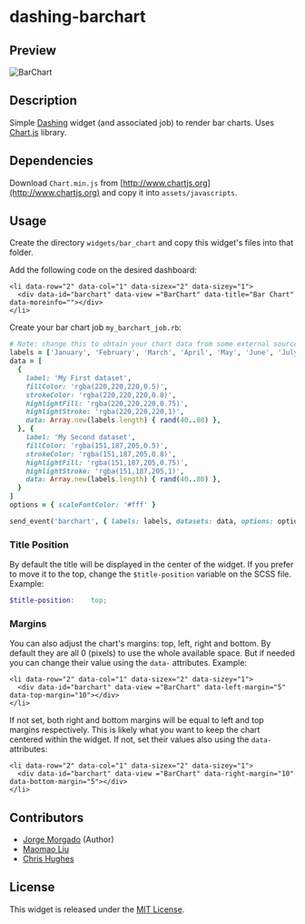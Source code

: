 # dashing-barchart

## Preview

![BarChart](https://raw.githubusercontent.com/wiki/jorgemorgado/dashing-barchart/barchart.png)

## Description

Simple [Dashing](http://shopify.github.com/dashing) widget (and associated job)
to render bar charts. Uses [Chart.js](http://www.chartjs.org/) library.

## Dependencies

Download `Chart.min.js` from [http://www.chartjs.org](http://www.chartjs.org)
and copy it into `assets/javascripts`.

## Usage

Create the directory `widgets/bar_chart` and copy this widget's files
into that folder.

Add the following code on the desired dashboard:

```erb
<li data-row="2" data-col="1" data-sizex="2" data-sizey="1">
  <div data-id="barchart" data-view ="BarChart" data-title="Bar Chart" data-moreinfo=""></div>
</li>
```

Create your bar chart job `my_barchart_job.rb`:

```ruby
# Note: change this to obtain your chart data from some external source
labels = ['January', 'February', 'March', 'April', 'May', 'June', 'July']
data = [
  {
    label: 'My First dataset',
    fillColor: 'rgba(220,220,220,0.5)',
    strokeColor: 'rgba(220,220,220,0.8)',
    highlightFill: 'rgba(220,220,220,0.75)',
    highlightStroke: 'rgba(220,220,220,1)',
    data: Array.new(labels.length) { rand(40..80) },
  }, {
    label: 'My Second dataset',
    fillColor: 'rgba(151,187,205,0.5)',
    strokeColor: 'rgba(151,187,205,0.8)',
    highlightFill: 'rgba(151,187,205,0.75)',
    highlightStroke: 'rgba(151,187,205,1)',
    data: Array.new(labels.length) { rand(40..80) },
  }
]
options = { scaleFontColor: '#fff' }

send_event('barchart', { labels: labels, datasets: data, options: options })
```

### Title Position

By default the title will be displayed in the center of the widget. If you
prefer to move it to the top, change the `$title-position` variable on the
SCSS file. Example:

```scss
$title-position:    top;
```

### Margins

You can also adjust the chart's margins: top, left, right and bottom. By
default they are all 0 (pixels) to use the whole available space. But if
needed you can change their value using the `data-` attributes. Example:

```erb
<li data-row="2" data-col="1" data-sizex="2" data-sizey="1">
  <div data-id="barchart" data-view ="BarChart" data-left-margin="5" data-top-margin="10"></div>
</li>
```

If not set, both right and bottom margins will be equal to left and top margins
respectively. This is likely what you want to keep the chart centered within
the widget. If not, set their values also using the `data-` attributes:

```erb
<li data-row="2" data-col="1" data-sizex="2" data-sizey="1">
  <div data-id="barchart" data-view ="BarChart" data-right-margin="10" data-bottom-margin="5"></div>
</li>
```

## Contributors

- [Jorge Morgado](https://github.com/jorgemorgado) (Author)
- [Maomao Liu](https://github.com/maomaoliu)
- [Chris Hughes](https://github.com/chrisspang)

## License

This widget is released under the [MIT License](http://www.opensource.org/licenses/MIT).
